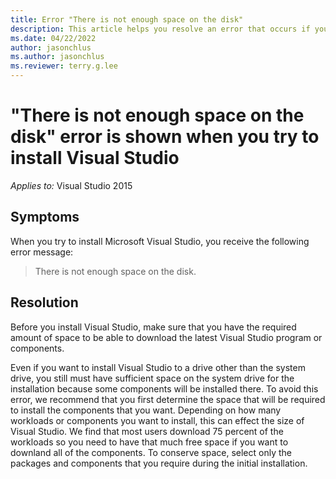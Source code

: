 ```yaml
---
title: Error "There is not enough space on the disk"
description: This article helps you resolve an error that occurs if you don't have enough space on the hard disk to download Visual Studio 2015.
ms.date: 04/22/2022
author: jasonchlus
ms.author: jasonchlus
ms.reviewer: terry.g.lee
---
```


# "There is not enough space on the disk" error is shown when you try to install Visual Studio

_Applies to:_&nbsp;Visual Studio 2015

## Symptoms

When you try to install Microsoft Visual Studio, you receive the following error message:

> There is not enough space on the disk.

## Resolution

Before you install Visual Studio, make sure that you have the required amount of space to be able to download the latest Visual Studio program or components.

Even if you want to install Visual Studio to a drive other than the system drive, you still must have sufficient space on the system drive for the installation because some components will be installed there. To avoid this error, we recommend that you first determine the space that will be required to install the components that you want. Depending on how many workloads or components you want to install, this can effect the size of Visual Studio. We find that most users download 75 percent of the workloads so you need to have that much free space if you want to downland all of the components. To conserve space, select only the packages and components that you require during the initial installation.
